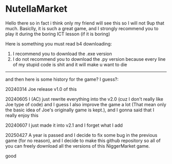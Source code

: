 # NutellaMarket

Hello there so in fact i think only my friend will see this so I will not 9up that much.
Basiclly, it is such a great game, and I strongly recommend you to play it during the boring ICT lesson (if it is boring)

Here is something you must read b4 downloading: 
1. I recommend you to download the .exe version
2. I do not recommend you to download the .py version because every line of my stupid code is shit and it will make u want to die

-------------------------------------------------------------------------------------------------------------------------------------------------------

and then here is some history for the game? I guess?:

  20240314 Joe release v1.0 of this
  
  20240605 I (AC) just rewrite everything into the v2.0 (cuz I don't really like Joe type of code) and I guess I also improve the game a lot (That mean only the basic idea of Joe's originally game is kept.), and I gonna said that I really enjoy this
  
  20240607 I just made it into v2.1 and I forget what I add
  
  20250427 A year is passed and I decide to fix some bug in the previous game (for no reason), and I decide to make this github repository so all of you can freely download all the versions of this NiggerMarket game.


good

